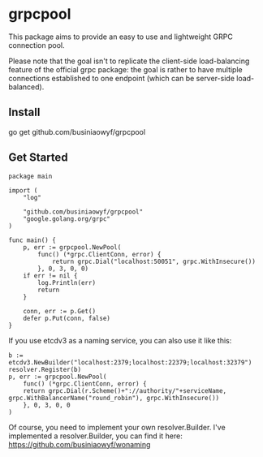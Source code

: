 # grpcpool
This package aims to provide an easy to use and lightweight GRPC connection pool.

Please note that the goal isn't to replicate the client-side load-balancing feature of the official grpc package: the goal is rather to have multiple connections established to one endpoint (which can be server-side load-balanced).

## Install
go get github.com/businiaowyf/grpcpool

## Get Started
```
package main

import (
    "log"

    "github.com/businiaowyf/grpcpool"
    "google.golang.org/grpc"
)

func main() {
    p, err := grpcpool.NewPool(
        func() (*grpc.ClientConn, error) {
            return grpc.Dial("localhost:50051", grpc.WithInsecure())
        }, 0, 3, 0, 0)
    if err != nil {
        log.Println(err)
        return
    }

    conn, err := p.Get()
    defer p.Put(conn, false)
}
```

If you use etcdv3 as a naming service, you can also use it like this:
```
b := etcdv3.NewBuilder("localhost:2379;localhost:22379;localhost:32379")
resolver.Register(b)
p, err := grpcpool.NewPool(
    func() (*grpc.ClientConn, error) {
    return grpc.Dial(r.Scheme()+"://authority/"+serviceName, grpc.WithBalancerName("round_robin"), grpc.WithInsecure())
    }, 0, 3, 0, 0
)
```
Of course, you need to implement your own resolver.Builder. I've implemented a resolver.Builder, you can find it here: https://github.com/businiaowyf/wonaming
